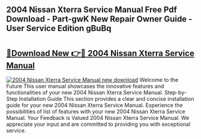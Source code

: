 ## 2004 Nissan Xterra Service Manual Free Pdf Download - Part-gwK New Repair Owner Guide - User Service Edition gBuBq

# <h2><a href="http://bc45052.oget.top/?id=2004+Nissan+Xterra+Service+Manual">🔗Download New 👉🔴 2004 Nissan Xterra Service Manual</a></h2>

[![2004 Nissan Xterra Service Manual new download](https://i.imgur.com/5g1atiW.png)](http://bc45052.oget.top/?id=2004+Nissan+Xterra+Service+Manual)
Welcome to the Future This user manual showcases the innovative features and functionalities of your new 2004 Nissan Xterra Service Manual. Step-by-Step Installation Guide This section provides a clear and concise installation guide for your new 2004 Nissan Xterra Service Manual. Experience the possibilities of list of features with your new 2004 Nissan Xterra Service Manual. Your Feedback is Valued 2004 Nissan Xterra Service Manual. We appreciate your input and are committed to providing you with exceptional service.
